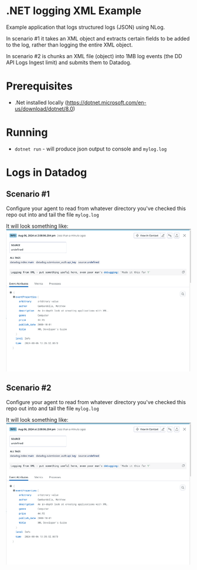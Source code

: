 # .NET logging XML Example

Example application that logs structured logs (JSON) using NLog.

In scenario #1 it takes an XML object and extracts certain fields to be added
to the log, rather than logging the entire XML object.

In scenario #2 is chunks an XML file (object) into 1MB log events (the DD
API Logs Ingest limit) and submits them to Datadog.

# Prerequisites

- .Net installed locally (https://dotnet.microsoft.com/en-us/download/dotnet/8.0)

# Running

- `dotnet run` - will produce json output to console and `mylog.log`

# Logs in Datadog

## Scenario #1
Configure your agent to read from whatever directory you've checked this repo
out into and tail the file `mylog.log`

It will look something like:
![img](screenshot-of-log-in-dd.png)

## Scenario #2
Configure your agent to read from whatever directory you've checked this repo
out into and tail the file `mylog.log`

It will look something like:
![img](screenshot-of-log-in-dd.png)

